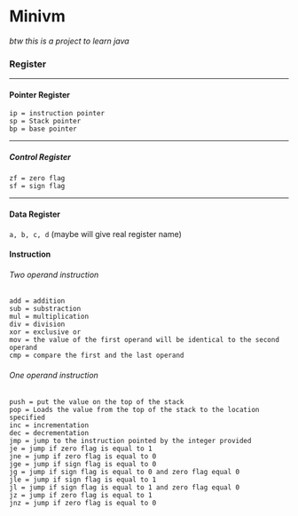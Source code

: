 # Minivm
*btw this is a project to learn java*

### Register
****
#### Pointer Register
```
ip = instruction pointer
sp = Stack pointer
bp = base pointer
```
****
##### Control Register
```
zf = zero flag 
sf = sign flag
```
****
#### Data Register
`a, b, c, d` (maybe will give real register name)


#### Instruction
###### Two operand instruction
```
add = addition
sub = substraction
mul = multiplication
div = division
xor = exclusive or 
mov = the value of the first operand will be identical to the second operand
cmp = compare the first and the last operand
```
###### One operand instruction
```
push = put the value on the top of the stack
pop = Loads the value from the top of the stack to the location specified
inc = incrementation
dec = decrementation
jmp = jump to the instruction pointed by the integer provided
je = jump if zero flag is equal to 1
jne = jump if zero flag is equal to 0
jge = jump if sign flag is equal to 0
jg = jump if sign flag is equal to 0 and zero flag equal 0
jle = jump if sign flag is equal to 1
jl = jump if sign flag is equal to 1 and zero flag equal 0
jz = jump if zero flag is equal to 1
jnz = jump if zero flag is equal to 0
```


